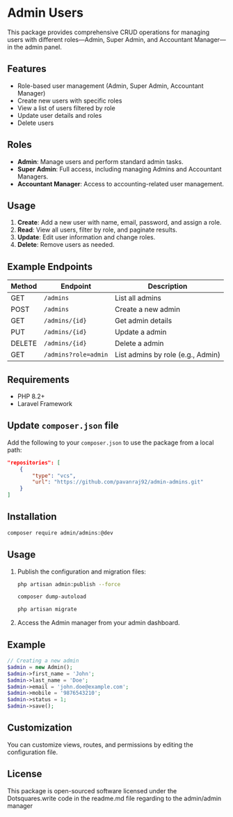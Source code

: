 # Admin Users

This package provides comprehensive CRUD operations for managing users with different roles—Admin, Super Admin, and Accountant Manager—in the admin panel.

## Features

- Role-based user management (Admin, Super Admin, Accountant Manager)
- Create new users with specific roles
- View a list of users filtered by role
- Update user details and roles
- Delete users

## Roles

- **Admin**: Manage users and perform standard admin tasks.
- **Super Admin**: Full access, including managing Admins and Accountant Managers.
- **Accountant Manager**: Access to accounting-related user management.

## Usage

1. **Create**: Add a new user with name, email, password, and assign a role.
2. **Read**: View all users, filter by role, and paginate results.
3. **Update**: Edit user information and change roles.
4. **Delete**: Remove users as needed.

## Example Endpoints

| Method | Endpoint            | Description                         |
|--------|---------------------|-------------------------------------|
| GET    | `/admins`           | List all admins                     |
| POST   | `/admins`           | Create a new admin                  |
| GET    | `/admins/{id}`      | Get admin details                   |
| PUT    | `/admins/{id}`      | Update a admin                      |
| DELETE | `/admins/{id}`      | Delete a admin                      |
| GET    | `/admins?role=admin`| List admins by role (e.g., Admin)   |

## Requirements

- PHP 8.2+
- Laravel Framework

## Update `composer.json` file

Add the following to your `composer.json` to use the package from a local path:

```json
"repositories": [
    {
        "type": "vcs",
        "url": "https://github.com/pavanraj92/admin-admins.git"
    }
]
```

## Installation

```bash
composer require admin/admins:@dev
```

## Usage

1. Publish the configuration and migration files:
    ```bash
    php artisan admin:publish --force

    composer dump-autoload
    
    php artisan migrate
    ```
2. Access the Admin manager from your admin dashboard.

## Example

```php
// Creating a new admin
$admin = new Admin();
$admin->first_name = 'John';
$admin->last_name = 'Doe';
$admin->email = 'john.doe@example.com';
$admin->mobile = '9876543210';
$admin->status = 1;
$admin->save();
```

## Customization

You can customize views, routes, and permissions by editing the configuration file.

## License

This package is open-sourced software licensed under the Dotsquares.write code in the readme.md file regarding to the admin/admin manager